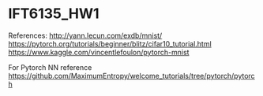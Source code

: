 # IFT6135_HW1

References:
http://yann.lecun.com/exdb/mnist/
https://pytorch.org/tutorials/beginner/blitz/cifar10_tutorial.html
https://www.kaggle.com/vincentlefoulon/pytorch-mnist

For Pytorch NN reference
https://github.com/MaximumEntropy/welcome_tutorials/tree/pytorch/pytorch
